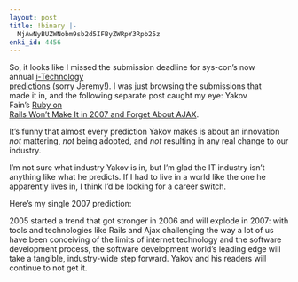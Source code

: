 ```yaml
---
layout: post
title: !binary |-
  MjAwNyBUZWNobm9sb2d5IFByZWRpY3Rpb25z
enki_id: 4456
---
```


So, it looks like I missed the submission deadline for sys-con’s now  
annual <a href="http://java.sys-con.com/read/313594.htm">i-Technology  
predictions</a> (sorry Jeremy!). I was just browsing the submissions
that  
made it in, and the following separate post caught my eye: Yakov  
Fain’s <a href="http://java.sys-con.com/read/315210.htm">Ruby on  
Rails Won’t Make It in 2007 and Forget About AJAX</a>.

<p>
It’s funny that almost every prediction Yakov makes is about an  
innovation <em>not</em> mattering, <em>not</em> being adopted, and  
<em>not</em> resulting in any real change to our industry.

</p>
<p>
I’m not sure what industry Yakov is in, but I’m glad the IT  
industry isn’t anything like what he predicts. If I had to live in a  
world like the one he apparently lives in, I think I’d be looking for  
a career switch.

</p>
<p>
Here’s my single 2007 prediction:

</p>
<p>
2005 started a trend that got stronger in 2006 and will explode in
2007:  
with tools and technologies like Rails and Ajax challenging the way a
lot  
of us have been conceiving of the limits of internet technology and
the  
software development process, the software development world’s  
leading edge will take a tangible, industry-wide step forward. Yakov
and  
his readers will continue to not get it.

</p>
